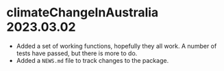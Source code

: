 # climateChangeInAustralia 2023.03.02

* Added a set of working functions, hopefully they all work. A number of tests have passed, but there is more to do.
* Added a `NEWS.md` file to track changes to the package.

